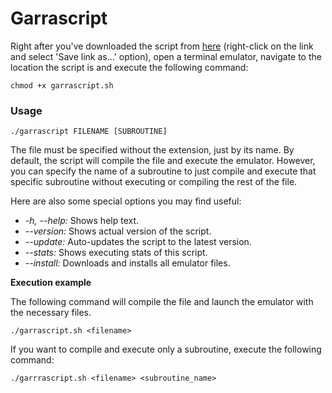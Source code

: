 # Garrascript
Right after you've downloaded the script from <a href="https://raw.githubusercontent.com/MrGarri/Garrascript/master/garrascript.sh" target="_blank">here</a> (right-click on the link and select 'Save link as...' option), open a terminal
emulator, navigate to the location the script is and execute the following command:

    chmod +x garrascript.sh
        

### Usage

    ./garrascript FILENAME [SUBROUTINE]
    
The file must be specified without the extension, just by its name. By default, the script will compile the file and execute the emulator. However, you can specify the name of a subroutine to just compile and execute that specific subroutine without executing or compiling the rest of the file.

Here are also some special options you may find useful:

*   *-h, --help:* Shows help text.<br> 
*   *--version:* Shows actual version of the script.<br>
*   *--update:* Auto-updates the script to the latest version.<br>
*   *--stats:* Shows executing stats of this script.<br>
*    *--install:* Downloads and installs all emulator files.

**Execution example**

The following command will compile the file and launch the emulator with the necessary files.

    ./garrascript.sh <filename> 
    
If you want to compile and execute only a subroutine, execute the following command:

    ./garrrascript.sh <filename> <subroutine_name>
